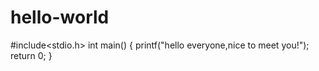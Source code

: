# hello-world
#include<stdio.h>
int main()
{
printf("hello everyone,nice to meet you!");
return 0;
}
